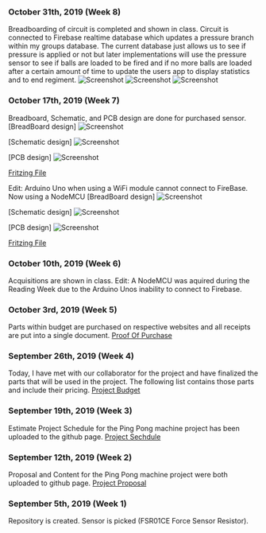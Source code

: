 ### October 31th, 2019 (Week 8)
Breadboarding of circuit is completed and shown in class. Circuit is connected to Firebase realtime database which updates a pressure branch within my groups database. The current database just allows us to see if pressure is applied or not but later implementations will use the pressure sensor to see if balls are loaded to be fired and if no more balls are loaded after a certain amount of time to update the users app to display statistics and to end regiment.
![Screenshot](Images/AbshirMohamud_PressureSensor.png)
![Screenshot](Images/Firebase_NoPressure.PNG)
![Screenshot](Images/Firebase_Pressure.PNG)

### October 17th, 2019 (Week 7)
Breadboard, Schematic, and PCB design are done for purchased sensor. 
[BreadBoard design]
![Screenshot](Images/HardwareScheme_bb.png)

[Schematic design]
![Screenshot](Images/HardwareScheme_schem.png)

[PCB design]
![Screenshot](Images/HardwareScheme_pcb.png)

[Fritzing File](https://github.com/Abshir-Mohamud/BallSensor/blob/master/Documents/PressureSensorPCB_AbshirMohamud.fzz)

Edit: Arduino Uno when using a WiFi module cannot connect to FireBase. Now using a NodeMCU
[BreadBoard design]
![Screenshot](Images/AbshirMohamud_PressureSensorV1_bb.png)

[Schematic design]
![Screenshot](Images/AbshirMohamud_PressureSensorV1_schem.png)

[PCB design]
![Screenshot](Images/AbshirMohamud_PressureSensorV1_pcb.png)

[Fritzing File](https://github.com/Abshir-Mohamud/BallSensor/blob/master/Documents/AbshirMohamud_PressureSensorV1.fzz)

### October 10th, 2019 (Week 6)
Acquisitions are shown in class.
Edit: A NodeMCU was aquired during the Reading Week due to the Arduino Unos inability to connect to Firebase.

### October 3rd, 2019 (Week 5)
Parts within budget are purchased on respective websites and all receipts are put into a single document.
[Proof Of Purchase](https://github.com/Abshir-Mohamud/BallSensor/blob/master/Documents/ProofOfPurchaseAbshirMohamud.pdf)

### September 26th, 2019 (Week 4)
Today, I have met with our collaborator for the project and have finalized the parts that will be used in the project. The following list contains those parts and include their pricing.
[Project Budget](https://github.com/Abshir-Mohamud/BallSensor/blob/master/Documents/BudgetAbshirMohamud.pdf)

### September 19th, 2019 (Week 3)
Estimate Project Schedule for the Ping Pong machine project has been uploaded to the github page.
[Project Sechdule](https://github.com/Abshir-Mohamud/BallSensor/blob/master/Documents/ProjectScheduleAbshirMohamud.pdf)

### September 12th, 2019 (Week 2)
Proposal and Content for the Ping Pong machine project were both uploaded to github page.
[Project Proposal](https://github.com/Abshir-Mohamud/BallSensor/blob/master/Documents/ProjecttProposalAbshirMohamud.pdf)

### September 5th, 2019 (Week 1)
Repository is created. Sensor is picked (FSR01CE Force Sensor Resistor).


